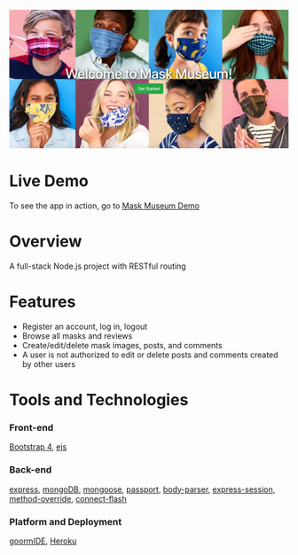 
![alt](https://github.com/jim1105/mask-museum/blob/master/Screen%20Shot%202020-07-28%20at%201.39.17%20PM.png)

# Live Demo
To see the app in action, go to [Mask Museum Demo](https://mask-museum.herokuapp.com/)

# Overview
A full-stack Node.js project with RESTful routing

# Features
* Register an account, log in, logout
* Browse all masks and reviews
* Create/edit/delete mask images, posts, and comments
* A user is not authorized to edit or delete posts and comments created by other users

# Tools and Technologies

### Front-end
[Bootstrap 4](https://getbootstrap.com/docs/4.0/getting-started/introduction/), [ejs](https://ejs.co/)

### Back-end
[express](https://expressjs.com/), [mongoDB](https://www.mongodb.com/), [mongoose](https://mongoosejs.com/), [passport](http://www.passportjs.org/), [body-parser](https://www.npmjs.com/package/body-parser), [express-session](https://www.npmjs.com/package/express-session), [method-override](https://www.npmjs.com/package/method-override), [connect-flash](https://www.npmjs.com/package/connect-flash)

### Platform and Deployment
[goormIDE](https://ide.goorm.io/), [Heroku](https://dashboard.heroku.com/apps)
